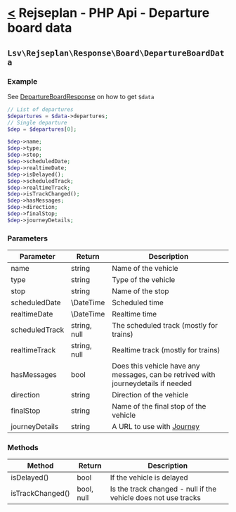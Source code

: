 [<](../../index.md) Rejseplan - PHP Api - Departure board data
============================================================

## `Lsv\Rejseplan\Response\Board\DepartureBoardData`

### Example

See [DepartureBoardResponse](../DepartureBoardResponse.md) on how to get `$data`

```php
// List of departures
$departures = $data->departures;
// Single departure
$dep = $departures[0];

$dep->name;
$dep->type;
$dep->stop;
$dep->scheduledDate;
$dep->realtimeDate;
$dep->isDelayed();
$dep->scheduledTrack;
$dep->realtimeTrack;
$dep->isTrackChanged();
$dep->hasMessages;
$dep->direction;
$dep->finalStop;
$dep->journeyDetails;
```

### Parameters

| Parameter      | Return | Description |
|----------------| --- | --- |
| name           | string | Name of the vehicle |
| type           | string | Type of the vehicle |
| stop           | string | Name of the stop |
| scheduledDate  | \DateTime | Scheduled time |
| realtimeDate   | \DateTime | Realtime time |
| scheduledTrack | string, null | The scheduled track (mostly for trains) |
| realtimeTrack  | string, null | Realtime track (mostly for trains) |
| hasMessages    | bool | Does this vehicle have any messages, can be retrived with journeydetails if needed |
| direction      | string | Direction of the vehicle |
| finalStop      | string | Name of the final stop of the vehicle |
| journeyDetails | string | A URL to use with [Journey](../../Journey.md) |

### Methods

| Method              | Return | Description |
|---------------------| --- | --- |
| isDelayed()         | bool | If the vehicle is delayed |
| isTrackChanged()    | bool, null | Is the track changed - null if the vehicle does not use tracks |
